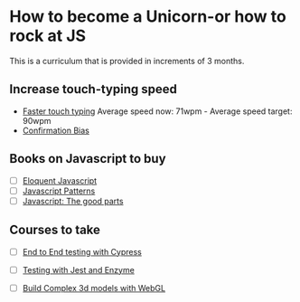 # How to become a Unicorn-or how to rock at JS
This is a curriculum that is provided in increments of 3 months. 


## Increase touch-typing speed 
- [Faster touch typing](https://www.keybr.com/) Average speed now: 71wpm - Average speed target: 90wpm 
- [Confirmation Bias](https://www.quora.com/How-important-is-touch-typing-to-a-programmer)

## Books on Javascript to buy 
- [ ] [Eloquent Javascript](https://www.amazon.com/Eloquent-JavaScript-3rd-Introduction-Programming-ebook/dp/B07C96Q217/ref=pd_sbs_351_5?_encoding=UTF8&pd_rd_i=B07C96Q217&pd_rd_r=5286f6de-5d7a-11e8-a472-cdca0c395fe1&pd_rd_w=LQDDZ&pd_rd_wg=vsFZs&pf_rd_i=desktop-dp-sims&pf_rd_m=ATVPDKIKX0DER&pf_rd_p=5825442648805390339&pf_rd_r=KRHGZSG0Z6WNQJZ6S6ZB&pf_rd_s=desktop-dp-sims&pf_rd_t=40701&psc=1&refRID=KRHGZSG0Z6WNQJZ6S6ZB)
- [ ] [Javascript Patterns](https://www.amazon.com/JavaScript-Patterns-Better-Applications-Coding/dp/0596806752/ref=pd_bxgy_img_3?_encoding=UTF8&pd_rd_i=0596806752&pd_rd_r=4422ba5d-5d7a-11e8-82d7-bd788d9ee510&pd_rd_w=u1txl&pd_rd_wg=f55HY&pf_rd_i=desktop-dp-sims&pf_rd_m=ATVPDKIKX0DER&pf_rd_p=3914568618330124508&pf_rd_r=F0EMNFN7PTSPPW8D8DH2&pf_rd_s=desktop-dp-sims&pf_rd_t=40701&psc=1&refRID=F0EMNFN7PTSPPW8D8DH2)
- [ ] [Javascript: The good parts](https://www.amazon.com/JavaScript-Good-Parts-Douglas-Crockford/dp/0596517742/ref=sr_1_7?ie=UTF8&qid=1526964015&sr=8-7&keywords=javascript)

## Courses to take  
- [ ] [End to End testing with Cypress](https://egghead.io/courses/end-to-end-testing-with-cypress)
- [ ] [Testing with Jest and Enzyme](https://egghead.io/courses/test-react-components-with-enzyme-and-jest)
- [ ] [Build Complex 3d models with WebGL](https://egghead.io/courses/build-complex-3d-models-with-webgl)

